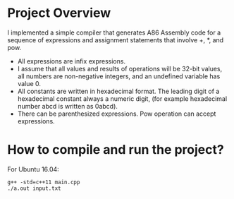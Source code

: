# Project Overview
I implemented a simple compiler that generates A86 Assembly code for a sequence of expressions and assignment statements that involve +, *, and pow. 
- All expressions are infix expressions. 
- I assume that all values and results of operations will be 32-bit values, all numbers are non-negative integers, and an undefined variable has value 0.
- All constants are written in hexadecimal format. The leading digit of a hexadecimal constant always a numeric digit, (for example hexadecimal number abcd is written as 0abcd).
- There can be parenthesized expressions. Pow operation can accept expressions.

# How to compile and run the project?
For Ubuntu 16.04:
```
g++ -std=c++11 main.cpp
./a.out input.txt
```
